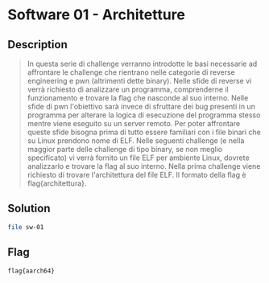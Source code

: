 # Software 01 - Architetture

## Description
> In questa serie di challenge verranno introdotte le basi necessarie ad affrontare le challenge che rientrano nelle categorie di reverse engineering e pwn (altrimenti dette binary). 
Nelle sfide di reverse vi verrà richiesto di analizzare un programma, comprenderne il funzionamento e trovare la flag che nasconde al suo interno. 
Nelle sfide di pwn l'obiettivo sarà invece di sfruttare dei bug presenti in un programma per alterare la logica di esecuzione del programma stesso mentre viene eseguito su un server remoto. 
Per poter affrontare queste sfide bisogna prima di tutto essere familiari con i file binari che su Linux prendono nome di ELF. 
Nelle seguenti challenge (e nella maggior parte delle challenge di tipo binary, se non meglio specificato) vi verrà fornito un file ELF per ambiente Linux, dovrete analizzarlo e trovare la flag al suo interno. 
Nella prima challenge viene richiesto di trovare l'architettura del file ELF. 
Il formato della flag è flag{architettura}.

## Solution
```sh
file sw-01
```
  
## Flag
`flag{aarch64}`